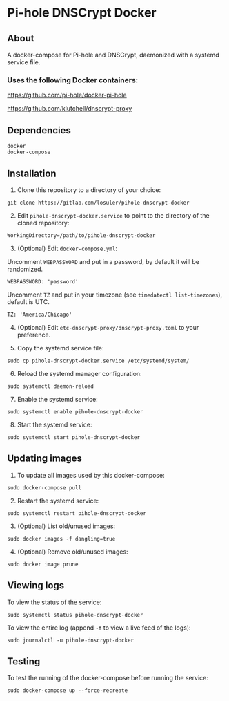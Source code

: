 # Pi-hole DNSCrypt Docker

## About

A docker-compose for Pi-hole and DNSCrypt, daemonized with a systemd service file. 

### Uses the following Docker containers:

https://github.com/pi-hole/docker-pi-hole

https://github.com/klutchell/dnscrypt-proxy

## Dependencies

```
docker
docker-compose
```

## Installation

1. Clone this repository to a directory of your choice:

```
git clone https://gitlab.com/losuler/pihole-dnscrypt-docker
```

2. Edit `pihole-dnscrypt-docker.service` to point to the directory of the cloned repository:

```
WorkingDirectory=/path/to/pihole-dnscrypt-docker
```

3. (Optional) Edit `docker-compose.yml`:

Uncomment `WEBPASSWORD` and put in a password, by default it will be randomized.

```
WEBPASSWORD: 'password'
```

Uncomment `TZ` and put in your timezone (see `timedatectl list-timezones`), default is UTC.

```
TZ: 'America/Chicago'
```

4. (Optional) Edit `etc-dnscrypt-proxy/dnscrypt-proxy.toml` to your preference.

5. Copy the systemd service file:

```
sudo cp pihole-dnscrypt-docker.service /etc/systemd/system/
```

6. Reload the systemd manager configuration:

```
sudo systemctl daemon-reload
```

7. Enable the systemd service:

```
sudo systemctl enable pihole-dnscrypt-docker
```

8. Start the systemd service:

```
sudo systemctl start pihole-dnscrypt-docker
```

## Updating images

1. To update all images used by this docker-compose:

```
sudo docker-compose pull
```

2. Restart the systemd service:

```
sudo systemctl restart pihole-dnscrypt-docker
```

3. (Optional) List old/unused images:

```
sudo docker images -f dangling=true
```

4. (Optional) Remove old/unused images:

```
sudo docker image prune
```

## Viewing logs

To view the status of the service:

```
sudo systemctl status pihole-dnscrypt-docker
```

To view the entire log (append `-f` to view a live feed of the logs):

```
sudo journalctl -u pihole-dnscrypt-docker
```

## Testing

To test the running of the docker-compose before running the service:

```
sudo docker-compose up --force-recreate
```
